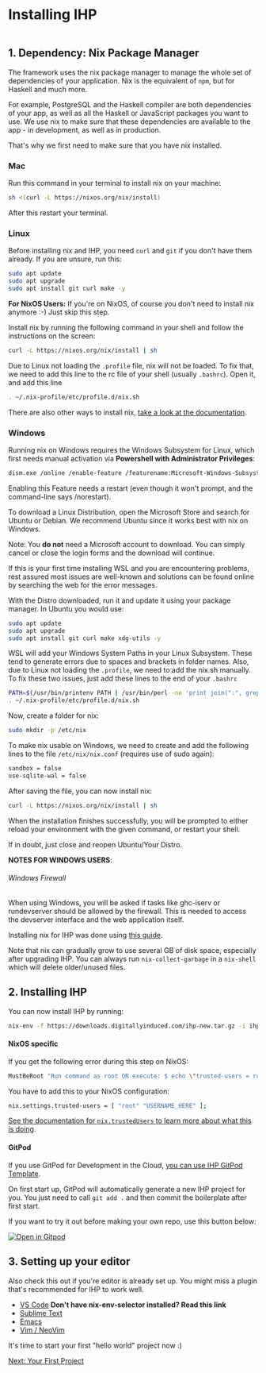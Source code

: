 # Installing IHP

```toc

```

## 1. Dependency: Nix Package Manager

The framework uses the nix package manager to manage the whole set of dependencies of your application. Nix is the equivalent of `npm`, but for Haskell and much more.

For example, PostgreSQL and the Haskell compiler are both dependencies of your app, as well as all the Haskell or JavaScript packages you want to use. We use nix to make sure that these dependencies are available to the app - in development, as well as in production.

That's why we first need to make sure that you have nix installed.

### Mac

Run this command in your terminal to install nix on your machine:

```bash
sh <(curl -L https://nixos.org/nix/install)
```

After this restart your terminal.

### Linux

Before installing nix and IHP, you need `curl` and `git` if you don't have them already. If you are unsure, run this:

```bash
sudo apt update
sudo apt upgrade
sudo apt install git curl make -y
```

**For NixOS Users:** If you're on NixOS, of course you don't need to install nix anymore :-) Just skip this step.

Install nix by running the following command in your shell and follow the instructions on the screen:

```bash
curl -L https://nixos.org/nix/install | sh
```

Due to Linux not loading the `.profile` file, nix will not be loaded. To fix that, we need to add this line to the rc file of your shell (usually `.bashrc`). Open it, and add this line

```bash
. ~/.nix-profile/etc/profile.d/nix.sh
```

There are also other ways to install nix, [take a look at the documentation](https://nixos.org/nix/download.html).

### Windows

Running nix on Windows requires the Windows Subsystem for Linux, which first needs manual activation via **Powershell with Administrator Privileges**:

```bash
dism.exe /online /enable-feature /featurename:Microsoft-Windows-Subsystem-Linux /all /norestart
```

Enabling this Feature needs a restart (even though it won't prompt, and the command-line says /norestart).

To download a Linux Distribution, open the Microsoft Store and search for Ubuntu or Debian. We recommend Ubuntu since it works best with nix on Windows.

Note: You **do not** need a Microsoft account to download. You can simply cancel or close the login forms and the download will continue.

If this is your first time installing WSL and you are encountering problems, rest assured most issues are well-known and solutions can be found online by searching the web for the error messages.

With the Distro downloaded, run it and update it using your package manager. In Ubuntu you would use:

```bash
sudo apt update
sudo apt upgrade
sudo apt install git curl make xdg-utils -y
```

WSL will add your Windows System Paths in your Linux Subsystem. These tend to generate errors due to spaces and brackets in folder names. Also, due to Linux not loading the `.profile`, we need to add the nix.sh manually. To fix these two issues, just add these lines to the end of your `.bashrc`

```bash
PATH=$(/usr/bin/printenv PATH | /usr/bin/perl -ne 'print join(":", grep { !/\/mnt\/[a-z]/ } split(/:/));')
. ~/.nix-profile/etc/profile.d/nix.sh
```

Now, create a folder for nix:

```bash
sudo mkdir -p /etc/nix
```

To make nix usable on Windows, we need to create and add the following lines to the file `/etc/nix/nix.conf` (requires use of sudo again):

```bash
sandbox = false
use-sqlite-wal = false
```

After saving the file, you can now install nix:

```bash
curl -L https://nixos.org/nix/install | sh
```

When the installation finishes successfully, you will be prompted to either reload your environment with the given command, or restart your shell.

If in doubt, just close and reopen Ubuntu/Your Distro.

**NOTES FOR WINDOWS USERS**:

###### Windows Firewall

When using Windows, you will be asked if tasks like ghc-iserv or rundevserver should be allowed by the firewall. This is needed to access the devserver interface and the web application itself.

Installing nix for IHP was done using [this guide](https://nathan.gs/2019/04/12/nix-on-windows/).

Note that nix can gradually grow to use several GB of disk space, especially after upgrading IHP. You can always run `nix-collect-garbage` in a `nix-shell` which will delete older/unused files.

## 2. Installing IHP

You can now install IHP by running:

```bash
nix-env -f https://downloads.digitallyinduced.com/ihp-new.tar.gz -i ihp-new
```

#### NixOS specific

If you get the following error during this step on NixOS:

```bash
MustBeRoot "Run command as root OR execute: $ echo \"trusted-users = root $USER\" | sudo tee -a /etc/nix/nix.conf && sudo pkill nix-daemon"
```

You have to add this to your NixOS configuration:

```bash
nix.settings.trusted-users = [ "root" "USERNAME_HERE" ];
```

[See the documentation for `nix.trustedUsers` to learn more about what this is doing](https://search.nixos.org/options?show=nix.trustedUsers&query=nix.trustedUsers).

#### GitPod

If you use GitPod for Development in the Cloud, [you can use IHP GitPod Template](https://github.com/gitpod-io/template-ihp/generate).

On first start up, GitPod will automatically generate a new IHP project for you. You just need to call `git add .` and then commit the boilerplate after first start.

If you want to try it out before making your own repo, use this button below:

[![Open in Gitpod](https://gitpod.io/button/open-in-gitpod.svg)](https://gitpod.io/#https://github.com/gitpod-io/template-ihp)

## 3. Setting up your editor

Also check this out if you're editor is already set up. You might miss a plugin that's recommended for IHP to work well.

-   [VS Code](https://ihp.digitallyinduced.com/Guide/editors.html#using-ihp-with-visual-studio-code-vscode) **Don't have nix-env-selector installed? Read this link**
-   [Sublime Text](https://ihp.digitallyinduced.com/Guide/editors.html#using-ihp-with-sublime-text)
-   [Emacs](https://ihp.digitallyinduced.com/Guide/editors.html#using-ihp-with-emacs)
-   [Vim / NeoVim](https://ihp.digitallyinduced.com/Guide/editors.html#using-ihp-with-vim-neovim)

It's time to start your first "hello world" project now :)

[Next: Your First Project](https://ihp.digitallyinduced.com/Guide/your-first-project.html)
